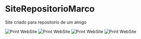 # SiteRepositorioMarco

Site criado para repositorio de um amigo

![Print WebSite](https://cdn.discordapp.com/attachments/489967577217368073/1154837764752293968/image.png)
![Print WebSite](https://cdn.discordapp.com/attachments/489967577217368073/1154839444810125392/image.png)
![Print WebSite](https://cdn.discordapp.com/attachments/489967577217368073/1154839560623239249/image.png)
![Print WebSite](https://cdn.discordapp.com/attachments/489967577217368073/1154839653359296623/image.png)
